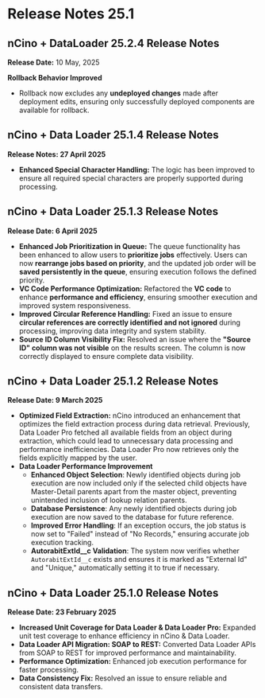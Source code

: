 # Release Notes 25.1

## nCino + DataLoader 25.2.4 Release Notes

**Release Date:** 10 May, 2025

**Rollback Behavior Improved**

* Rollback now excludes any **undeployed changes** made after deployment edits, ensuring only successfully deployed components are available for rollback.

## nCino + Data Loader 25.1.4 Release Notes

**Release Notes: 27 April 2025**

* **Enhanced Special Character Handling:** The logic has been improved to ensure all required special characters are properly supported during processing.

## **nCino + Data Loader 25.1.3 Release Notes**

**Release Date: 6 April 2025**

* **Enhanced Job Prioritization in Queue:** The queue functionality has been enhanced to allow users to **prioritize jobs** effectively. Users can now **rearrange jobs based on priority**, and the updated job order will be **saved persistently in the queue**, ensuring execution follows the defined priority.
* **VC Code Performance Optimization:** Refactored the **VC code** to enhance **performance and efficiency**, ensuring smoother execution and improved system responsiveness.
* **Improved Circular Reference Handling:** Fixed an issue to ensure **circular references are correctly identified and not ignored** during processing, improving data integrity and system stability.
* **Source ID Column Visibility Fix:** Resolved an issue where the **"Source ID" column was not visible** on the results screen. The column is now correctly displayed to ensure complete data visibility.

## nCino + Data Loader 25.1.2 Release Notes

**Release Date: 9 March 2025**

* **Optimized Field Extraction:** nCino introduced an enhancement that optimizes the field extraction process during data retrieval. Previously, Data Loader Pro fetched all available fields from an object during extraction, which could lead to unnecessary data processing and performance inefficiencies. Data Loader Pro now retrieves only the fields explicitly mapped by the user.
* **Data Loader Performance Improvement**
  * **Enhanced Object Selection**: Newly identified objects during job execution are now included only if the selected child objects have Master-Detail parents apart from the master object, preventing unintended inclusion of lookup relation parents.
  * **Database Persistence**: Any newly identified objects during job execution are now saved to the database for future reference.
  * **Improved Error Handling**: If an exception occurs, the job status is now set to "Failed" instead of "No Records," ensuring accurate job execution tracking.
  * **AutorabitExtId\_\_c Validation**: The system now verifies whether `AutorabitExtId__c` exists and ensures it is marked as "External Id" and "Unique," automatically setting it to true if necessary.

## nCino + Data Loader 25.1.0 Release Notes

**Release Date: 23 February 2025**

* **Increased Unit Coverage for Data Loader & Data Loader Pro:** Expanded unit test coverage to enhance efficiency in nCino & Data Loader.
* **Data Loader API Migration: SOAP to REST:** Converted Data Loader APIs from SOAP to REST for improved performance and maintainability.
* **Performance Optimization:** Enhanced job execution performance for faster processing.
* **Data Consistency Fix:** Resolved an issue to ensure reliable and consistent data transfers.
